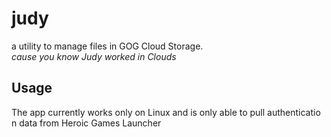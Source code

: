 # judy

a utility to manage files in GOG Cloud Storage.  
*cause you know Judy worked in Clouds*

## Usage
The app currently works only on Linux and is only able
to pull authenticatio
n data from Heroic Games Launcher